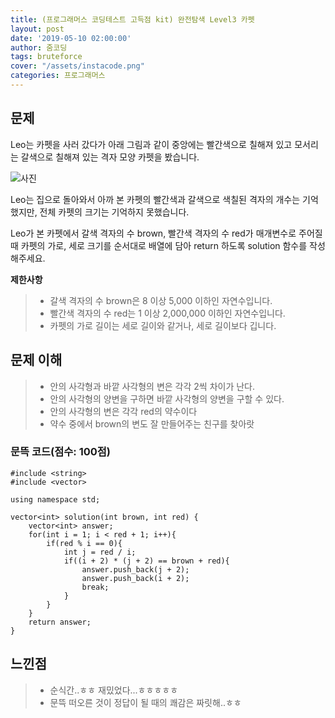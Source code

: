 ```yaml
---
title: (프로그래머스 코딩테스트 고득점 kit) 완전탐색 Level3 카펫
layout: post
date: '2019-05-10 02:00:00'
author: 줌코딩
tags: bruteforce
cover: "/assets/instacode.png"
categories: 프로그래머스
---
```

## 문제

Leo는 카펫을 사러 갔다가 아래 그림과 같이 중앙에는 빨간색으로 칠해져 있고 모서리는 갈색으로 칠해져 있는 격자 모양 카펫을 봤습니다.

![사진](https://raw.githubusercontent.com/zoomKoding/zoomKoding.github.io/source/assets/_posts/brute-1.png)

Leo는 집으로 돌아와서 아까 본 카펫의 빨간색과 갈색으로 색칠된 격자의 개수는 기억했지만, 전체 카펫의 크기는 기억하지 못했습니다.

Leo가 본 카펫에서 갈색 격자의 수 brown, 빨간색 격자의 수 red가 매개변수로 주어질 때 카펫의 가로, 세로 크기를 순서대로 배열에 담아 return 하도록 solution 함수를 작성해주세요.

**제한사항**
>* 갈색 격자의 수 brown은 8 이상 5,000 이하인 자연수입니다.
>* 빨간색 격자의 수 red는 1 이상 2,000,000 이하인 자연수입니다.
>* 카펫의 가로 길이는 세로 길이와 같거나, 세로 길이보다 깁니다.

## 문제 이해

>* 안의 사각형과 바깥 사각형의 변은 각각 2씩 차이가 난다.
>* 안의 사각형의 양변을 구하면 바깥 사각형의 양변을 구할 수 있다.
>* 안의 사각형의 변은 각각 red의 약수이다
>* 약수 중에서 brown의 변도 잘 만들어주는 친구를 찾아랏

### 문뜩 코드(점수: 100점)

    #include <string>
    #include <vector>

    using namespace std;

    vector<int> solution(int brown, int red) {
        vector<int> answer;
        for(int i = 1; i < red + 1; i++){
            if(red % i == 0){
                int j = red / i;
                if((i + 2) * (j + 2) == brown + red){
                    answer.push_back(j + 2);
                    answer.push_back(i + 2);
                    break;
                }
            }
        }
        return answer;
    }
    
## 느낀점

>* 순식간..ㅎㅎ 재밌었다...ㅎㅎㅎㅎㅎ
>* 문뜩 떠오른 것이 정답이 될 때의 쾌감은 짜릿해..ㅎㅎ
